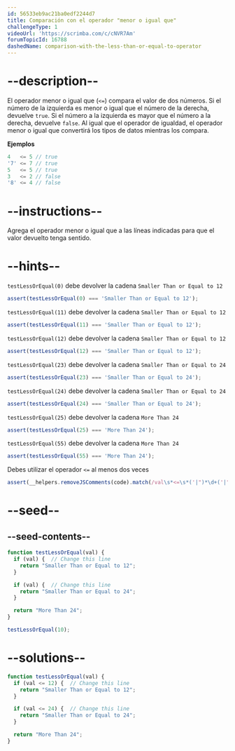 ```yaml
---
id: 56533eb9ac21ba0edf2244d7
title: Comparación con el operador "menor o igual que"
challengeType: 1
videoUrl: 'https://scrimba.com/c/cNVR7Am'
forumTopicId: 16788
dashedName: comparison-with-the-less-than-or-equal-to-operator
---
```


# --description--

El operador menor o igual que (`<=`) compara el valor de dos números. Si el número de la izquierda es menor o igual que el número de la derecha, devuelve `true`. Si el número a la izquierda es mayor que el número a la derecha, devuelve `false`. Al igual que el operador de igualdad, el operador menor o igual que convertirá los tipos de datos mientras los compara.

**Ejemplos**

```js
4   <= 5 // true
'7' <= 7 // true
5   <= 5 // true
3   <= 2 // false
'8' <= 4 // false
```

# --instructions--

Agrega el operador menor o igual que a las líneas indicadas para que el valor devuelto tenga sentido.

# --hints--

`testLessOrEqual(0)` debe devolver la cadena `Smaller Than or Equal to 12`

```js
assert(testLessOrEqual(0) === 'Smaller Than or Equal to 12');
```

`testLessOrEqual(11)` debe devolver la cadena `Smaller Than or Equal to 12`

```js
assert(testLessOrEqual(11) === 'Smaller Than or Equal to 12');
```

`testLessOrEqual(12)` debe devolver la cadena `Smaller Than or Equal to 12`

```js
assert(testLessOrEqual(12) === 'Smaller Than or Equal to 12');
```

`testLessOrEqual(23)` debe devolver la cadena `Smaller Than or Equal to 24`

```js
assert(testLessOrEqual(23) === 'Smaller Than or Equal to 24');
```

`testLessOrEqual(24)` debe devolver la cadena `Smaller Than or Equal to 24`

```js
assert(testLessOrEqual(24) === 'Smaller Than or Equal to 24');
```

`testLessOrEqual(25)` debe devolver la cadena `More Than 24`

```js
assert(testLessOrEqual(25) === 'More Than 24');
```

`testLessOrEqual(55)` debe devolver la cadena `More Than 24`

```js
assert(testLessOrEqual(55) === 'More Than 24');
```

Debes utilizar el operador `<=` al menos dos veces

```js
assert(__helpers.removeJSComments(code).match(/val\s*<=\s*('|")*\d+('|")*/g).length > 1);
```

# --seed--

## --seed-contents--

```js
function testLessOrEqual(val) {
  if (val) {  // Change this line
    return "Smaller Than or Equal to 12";
  }

  if (val) {  // Change this line
    return "Smaller Than or Equal to 24";
  }

  return "More Than 24";
}

testLessOrEqual(10);
```

# --solutions--

```js
function testLessOrEqual(val) {
  if (val <= 12) {  // Change this line
    return "Smaller Than or Equal to 12";
  }

  if (val <= 24) {  // Change this line
    return "Smaller Than or Equal to 24";
  }

  return "More Than 24";
}
```
